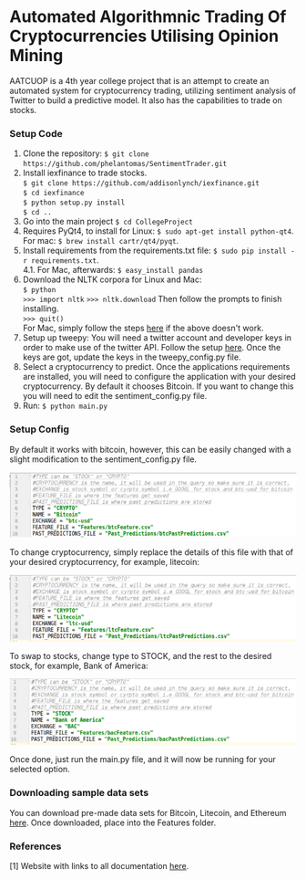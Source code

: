 
  
  
# Automated Algorithmnic Trading Of Cryptocurrencies Utilising Opinion Mining

AATCUOP is a 4th year college project that is an attempt to create an automated system for cryptocurrency trading, utilizing sentiment analysis of Twitter to build a predictive model. It also has the capabilities to trade on stocks.

### Setup Code
1. Clone the repository: `$ git clone https://github.com/phelantomas/SentimentTrader.git`
2. Install iexfinance to trade stocks.    
`$ git clone https://github.com/addisonlynch/iexfinance.git`     
`$ cd iexfinance`     
`$ python setup.py install`     
`$ cd ..`    
3. Go into the main project `$ cd CollegeProject`  
4. Requires PyQt4, to install for Linux: `$ sudo apt-get install python-qt4`.   
For mac: `$ brew install cartr/qt4/pyqt`.   
5. Install requirements from the requirements.txt file:
`$ sudo pip install -r requirements.txt`.   
	4.1. For Mac, afterwards: `$ easy_install pandas`   
6. Download the NLTK corpora for Linux and Mac:   
`$ python`   
`>>> import nltk` 
`>>> nltk.download`
Then follow the prompts to finish installing.  
`>>> quit()`  
For Mac, simply follow the steps [here](http://nlpworkgroup.postach.io/post/install-nltk-for-python-2-7-on-mac-osx) if the above doesn't work.  
7. Setup up tweepy:
You will need a twitter account and developer keys in order to make use of the twitter API. Follow the setup [here](https://developer.twitter.com/en/docs/basics/authentication/guides/access-tokens). Once the keys are got, update the keys in the tweepy_config.py file.
8. Select a cryptocurrency to predict.
Once the applications requirements are installed, you will need to configure the application with your desired cryptocurrency. By default it chooses Bitcoin. If you want to change this you will need to edit the sentiment_config.py file.
9. Run: `$ python main.py`

### Setup Config
By default it works with bitcoin, however, this can be easily changed with a slight modification to the sentiment_config.py file.

![alt text](https://github.com/phelantomas/CollegeProject/blob/master/Img/config_btc.png)

To change cryptocurrency, simply replace the details of this file with that of your desired cryptocurrency, for example, litecoin:

![alt text](https://github.com/phelantomas/CollegeProject/blob/master/Img/config_ltc.png)

To swap to stocks, change type to STOCK, and the rest to the desired stock, for example, Bank of America:

![alt text](https://github.com/phelantomas/CollegeProject/blob/master/Img/config_stock.png)

Once done, just run the main.py file, and it will now be running for your selected option.

### Downloading sample data sets
You can download pre-made data sets for Bitcoin, Litecoin, and Ethereum [here](https://drive.google.com/drive/folders/1HNm2PQ5S0rT9aoI6KvhhNoTgQoOcyU9T). Once downloaded, place into the Features folder.

### References
[1] Website with links to all documentation [here](http://glasnost.itcarlow.ie/~softeng4/C00192548/index.html).
